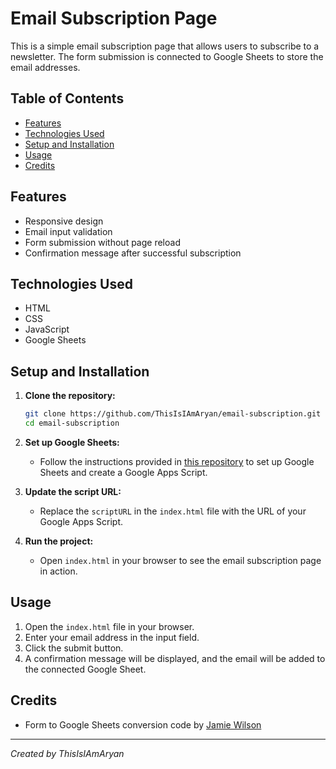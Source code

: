 # Email Subscription Page

This is a simple email subscription page that allows users to subscribe to a newsletter. The form submission is connected to Google Sheets to store the email addresses.

## Table of Contents
- [Features](#features)
- [Technologies Used](#technologies-used)
- [Setup and Installation](#setup-and-installation)
- [Usage](#usage)
- [Credits](#credits)

## Features
- Responsive design
- Email input validation
- Form submission without page reload
- Confirmation message after successful subscription

## Technologies Used
- HTML
- CSS
- JavaScript
- Google Sheets

## Setup and Installation

1. **Clone the repository:**
    ```bash
    git clone https://github.com/ThisIsIAmAryan/email-subscription.git
    cd email-subscription
    ```

2. **Set up Google Sheets:**
    - Follow the instructions provided in [this repository](https://github.com/jamiewilson/form-to-google-sheets) to set up Google Sheets and create a Google Apps Script.

3. **Update the script URL:**
    - Replace the `scriptURL` in the `index.html` file with the URL of your Google Apps Script.

4. **Run the project:**
    - Open `index.html` in your browser to see the email subscription page in action.

## Usage
1. Open the `index.html` file in your browser.
2. Enter your email address in the input field.
3. Click the submit button.
4. A confirmation message will be displayed, and the email will be added to the connected Google Sheet.

## Credits
- Form to Google Sheets conversion code by [Jamie Wilson](https://github.com/jamiewilson/form-to-google-sheets)

---

*Created by ThisIsIAmAryan*
